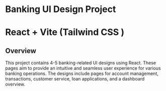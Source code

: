 
# Banking UI Design Project
# React + Vite (Tailwind CSS ) 

## Overview

This project contains 4-5 banking-related UI designs using React. These pages aim to provide an intuitive and seamless user experience for various banking operations. The designs include pages for account management, transactions, customer service, loan applications, and a dashboard overview.

